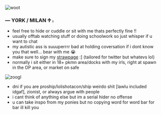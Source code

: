 ![woot](https://media1.tenor.com/m/Ig2RM4zD0uAAAAAC/one-piece-op.gif)
### — Y0RK / MILAN ♱ ⨾
- feel free to hide or cuddle or sit with me thats perfectly fine !!
- usually offtab watching stuff or doing schoolwork so just whisper if u want to chat
- my autistic ass is suuuperrrr bad at holding coversation if i dont know you that well... bear with me 😭
- make sure to sign my [strawpage](https://crossguild.straw.page) :] (tailored for twitter but whatevs lol)
- normally i sit either in 18+ pkmn area/docks with my irls, right at spawn in the OP area, or market on safe

![zoogl](https://media1.tenor.com/m/AXftSQneL_4AAAAC/one-piece-egghead-op.gif)
- dni if you are proship/lolishotacon/ship weirdo shit [lawlu included idgaf], zionist, or always argue with people
- i cant think of anything else but im a serial hider no offense
- u can take inspo from my ponies but no copying word for word bar for bar ill kill you
